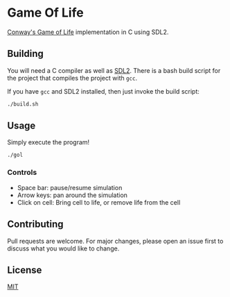 # Game Of Life

[Conway's Game of Life](https://en.wikipedia.org/wiki/Conway%27s_Game_of_Life) implementation in C using SDL2. 

## Building

You will need a C compiler as well as [SDL2](https://www.libsdl.org/). There is a bash build script for the project that compiles the project with `gcc`.

If you have `gcc` and SDL2 installed, then just invoke the build script:

```bash
./build.sh
```

## Usage

Simply execute the program!

```
./gol
```

### Controls

- Space bar: pause/resume simulation
- Arrow keys: pan around the simulation
- Click on cell: Bring cell to life, or remove life from the cell



## Contributing
Pull requests are welcome. For major changes, please open an issue first to discuss what you would like to change.

## License
[MIT](https://choosealicense.com/licenses/mit/)
